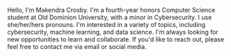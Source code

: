 Hello, I'm Makendra Crosby. I'm a fourth-year honors Computer Science student at Old Dominion University, with a minor in Cybersecurity. I use she/her/hers pronouns.
I'm interested in a variety of topics, including cybersecurity, machine learning, and data science. I'm always looking for new opportunities to learn and collaborate. 
If you'd like to reach out, please feel free to contact me via email or social media.
<!---
mcros008/mcros008 is a ✨ special ✨ repository because its `README.md` (this file) appears on your GitHub profile.
You can click the Preview link to take a look at your changes.
--->
